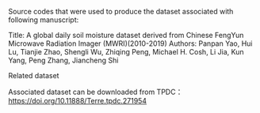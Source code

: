 Source codes that were used to produce the dataset associated with following manuscript:

Title: A global daily soil moisture dataset derived from Chinese FengYun Microwave Radiation Imager (MWRI)(2010-2019)
Authors: Panpan Yao, Hui Lu, Tianjie Zhao, Shengli Wu, Zhiqing Peng, Michael H. Cosh, Li Jia, Kun Yang, Peng Zhang, Jiancheng Shi

Related dataset

Associated dataset can be downloaded from TPDC： https://doi.org/10.11888/Terre.tpdc.271954